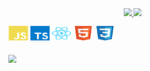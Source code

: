 
  
<div align="center">
  <a href="https://github.com/futurepietro">
  <img width="350em" width="500em" src="https://github-readme-stats.vercel.app/api?username=futurepietro&show_icons=true&theme=dracula&include_all_commits=true&count_private=true"/>
  <img width="365" width="500em"  src="https://github-readme-stats.vercel.app/api/top-langs/?username=futurepietro&layout=compact&langs_count=6&theme=dracula"/></a>
</div>
  
<div style="display: inline_block"><br>
  <img align="center" alt="Js" height="30" width="40" src="https://raw.githubusercontent.com/devicons/devicon/master/icons/javascript/javascript-plain.svg">
  <img align="center" alt="Ts" height="30" width="40" src="https://raw.githubusercontent.com/devicons/devicon/master/icons/typescript/typescript-plain.svg">
  <img align="center" alt="React" height="30" width="40" src="https://raw.githubusercontent.com/devicons/devicon/master/icons/react/react-original.svg">
  <img align="center" alt="HTML" height="30" width="40" src="https://raw.githubusercontent.com/devicons/devicon/master/icons/html5/html5-original.svg">
  <img align="center" alt="CSS" height="30" width="40" src="https://raw.githubusercontent.com/devicons/devicon/master/icons/css3/css3-original.svg">

</div>

##
  
<div>
  <a href="https://www.linkedin.com/in/pietro847344/" target="_blank"><img src="https://img.shields.io/badge/-LinkedIn-%230077B5?style=for-the-badge&logo=linkedin&logoColor=white" target="_blank"></a>   

</div>
